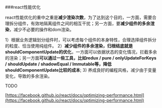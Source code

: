 ###react性能优化


react性能优化的重中之重是**减少渲染次数**，为了达到这个目的，一方面，需要合理拆分组件，有效地隔离组件之间的相互干扰；另一方面，要**减少组件的多余渲染**，减少不必要的操作和dom渲染。

1）根据业务逻辑划分组件时，可以考虑每个组件的本身特性，合理选择组件拆分的粒度、恰当使用纯组件。
2）**减少组件的多余渲染，归根结底就是shouldComponentUpdate的优化**，一方面可以依据状态的变化情况，拦截多余的渲染；另一方面**可以通过一些工具，比如redux / pure / onlyUpdateForKeys / shouldUpdate / shadowEqual / Immutable等，降低shouldComponentUpdate比较的成本**;
3) 养成良好的编程风格，减少由于变量变化，导致的多余渲染。


TODO

[https://facebook.github.io/react/docs/optimizing-performance.html](https://facebook.github.io/react/docs/optimizing-performance.html)

